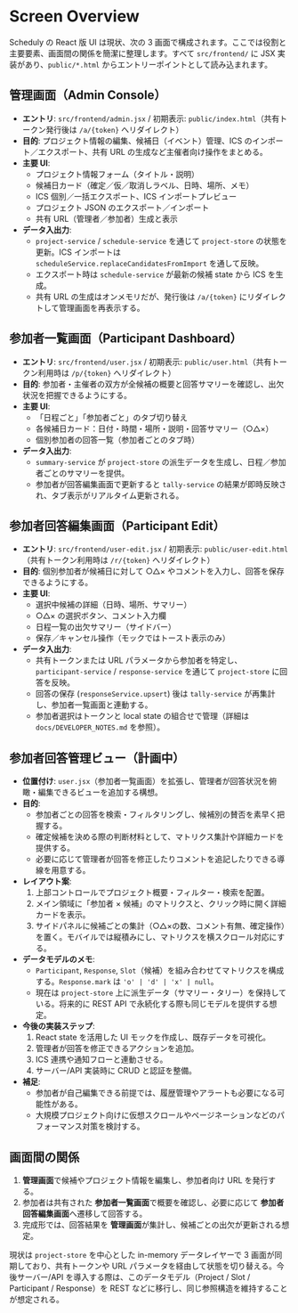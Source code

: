 # Screen Overview

Scheduly の React 版 UI は現状、次の 3 画面で構成されます。ここでは役割と主要要素、画面間の関係を簡潔に整理します。すべて `src/frontend/` に JSX 実装があり、`public/*.html` からエントリーポイントとして読み込まれます。

## 管理画面（Admin Console）

- **エントリ**: `src/frontend/admin.jsx` / 初期表示: `public/index.html`（共有トークン発行後は `/a/{token}` へリダイレクト）
- **目的**: プロジェクト情報の編集、候補日（イベント）管理、ICS のインポート／エクスポート、共有 URL の生成など主催者向け操作をまとめる。
- **主要 UI**:
  - プロジェクト情報フォーム（タイトル・説明）
  - 候補日カード（確定／仮／取消しラベル、日時、場所、メモ）
  - ICS 個別／一括エクスポート、ICS インポートプレビュー
  - プロジェクト JSON のエクスポート／インポート
  - 共有 URL（管理者／参加者）生成と表示
- **データ入出力**:
  - `project-service` / `schedule-service` を通じて `project-store` の状態を更新。ICS インポートは `scheduleService.replaceCandidatesFromImport` を通して反映。
  - エクスポート時は `schedule-service` が最新の候補 state から ICS を生成。
  - 共有 URL の生成はオンメモリだが、発行後は `/a/{token}` にリダイレクトして管理画面を再表示する。

## 参加者一覧画面（Participant Dashboard）

- **エントリ**: `src/frontend/user.jsx` / 初期表示: `public/user.html`（共有トークン利用時は `/p/{token}` へリダイレクト）
- **目的**: 参加者・主催者の双方が全候補の概要と回答サマリーを確認し、出欠状況を把握できるようにする。
- **主要 UI**:
  - 「日程ごと」「参加者ごと」のタブ切り替え
  - 各候補日カード：日付・時間・場所・説明・回答サマリー（○△×）
  - 個別参加者の回答一覧（参加者ごとのタブ時）
- **データ入出力**:
  - `summary-service` が `project-store` の派生データを生成し、日程／参加者ごとのサマリーを提供。
  - 参加者が回答編集画面で更新すると `tally-service` の結果が即時反映され、タブ表示がリアルタイム更新される。

## 参加者回答編集画面（Participant Edit）

- **エントリ**: `src/frontend/user-edit.jsx` / 初期表示: `public/user-edit.html`（共有トークン利用時は `/r/{token}` へリダイレクト）
- **目的**: 個別参加者が候補日に対して ○△× やコメントを入力し、回答を保存できるようにする。
- **主要 UI**:
  - 選択中候補の詳細（日時、場所、サマリー）
  - ○△× の選択ボタン、コメント入力欄
  - 日程一覧の出欠サマリー（サイドバー）
  - 保存／キャンセル操作（モックではトースト表示のみ）
- **データ入出力**:
  - 共有トークンまたは URL パラメータから参加者を特定し、`participant-service` / `response-service` を通じて `project-store` に回答を反映。
  - 回答の保存 (`responseService.upsert`) 後は `tally-service` が再集計し、参加者一覧画面と連動する。
  - 参加者選択はトークンと local state の組合せで管理（詳細は `docs/DEVELOPER_NOTES.md` を参照）。

## 参加者回答管理ビュー（計画中）

- **位置付け**: `user.jsx`（参加者一覧画面）を拡張し、管理者が回答状況を俯瞰・編集できるビューを追加する構想。
- **目的**:
  - 参加者ごとの回答を検索・フィルタリングし、候補別の賛否を素早く把握する。
  - 確定候補を決める際の判断材料として、マトリクス集計や詳細カードを提供する。
  - 必要に応じて管理者が回答を修正したりコメントを追記したりできる導線を用意する。
- **レイアウト案**:
  1. 上部コントロールでプロジェクト概要・フィルター・検索を配置。
  2. メイン領域に「参加者 × 候補」のマトリクスと、クリック時に開く詳細カードを表示。
  3. サイドパネルに候補ごとの集計（○△×の数、コメント有無、確定操作）を置く。モバイルでは縦積みにし、マトリクスを横スクロール対応にする。
- **データモデルのメモ**:
  - `Participant`, `Response`, `Slot`（候補）を組み合わせてマトリクスを構成する。`Response.mark` は `'o' | 'd' | 'x' | null`。
  - 現在は `project-store` 上に派生データ（サマリー・タリー）を保持している。将来的に REST API で永続化する際も同じモデルを提供する想定。
- **今後の実装ステップ**:
  1. React state を活用した UI モックを作成し、既存データを可視化。
  2. 管理者が回答を修正できるアクションを追加。
  3. ICS 連携や通知フローと連動させる。
  4. サーバー/API 実装時に CRUD と認証を整備。
- **補足**:
  - 参加者が自己編集できる前提では、履歴管理やアラートも必要になる可能性がある。
  - 大規模プロジェクト向けに仮想スクロールやページネーションなどのパフォーマンス対策を検討する。

## 画面間の関係

1. **管理画面**で候補やプロジェクト情報を編集し、参加者向け URL を発行する。
2. 参加者は共有された **参加者一覧画面**で概要を確認し、必要に応じて **参加者回答編集画面**へ遷移して回答する。
3. 完成形では、回答結果を **管理画面**が集計し、候補ごとの出欠が更新される想定。

現状は `project-store` を中心とした in-memory データレイヤーで 3 画面が同期しており、共有トークンや URL パラメータを経由して状態を切り替える。今後サーバー/API を導入する際は、このデータモデル（Project / Slot / Participant / Response）を REST などに移行し、同じ参照構造を維持することが想定される。
